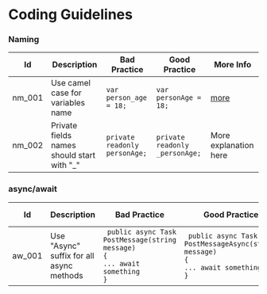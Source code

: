 # Coding Guidelines

### Naming
| Id  | Description | Bad Practice | Good Practice | More Info |
| --- | --- | --- | --- | --- |
| nm_001  | Use camel case for variables name | ``` var person_age = 18; ``` | ``` var personAge = 18; ``` | [more](https://docs.microsoft.com/en-us/previous-versions/dotnet/netframework-1.1/x2dbyw72%28v%3dvs.71%29)
| nm_002  | Private fields names should start with "_" | ``` private readonly personAge; ``` | ``` private readonly _personAge; ``` | More explanation here |

### async/await
| Id  | Description | Bad Practice | Good Practice | More Info |
| --- | --- | --- | --- | --- |
| aw_001  |  Use "Async" suffix for all async methods | ``` public async Task PostMessage(string message)```<br>```{```<br>```... await something```<br>```}``` | ``` public async Task PostMessageAsync(string message)```<br>```{```<br>```... await something```<br>```}``` | [link to wiki]() |

